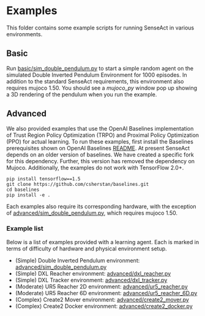 # Examples

This folder contains some example scripts for running SenseAct in various environments.

## Basic

Run [basic/sim_double_pendulum.py](basic/sim_double_pendulum.py) to start a simple random agent on the simulated Double Inverted Pendulum Environment for 1000 episodes. In addition to the standard SenseAct requirements, this environment also requires mujoco 1.50. You should see a _mujoco_py_ window pop up showing a 3D rendering of the pendulum when you run the example.

## Advanced

We also provided examples that use the OpenAI Baselines implementation of Trust Region Policy Optimization (TRPO) and Proximal Policy Optimization (PPO) for actual learning. 
To run these examples, first install the Baselines prerequisites shown on OpenAI Baselines [README](https://github.com/openai/baselines).
At present SenseAct depends on an older version of baselines. We have created a specific fork for this dependency.
Further, this version has removed the dependency on Mujoco. Additionally, the examples do not work with TensorFlow 2.0+.

```
pip install tensorflow==1.5
git clone https://github.com/csherstan/baselines.git
cd baselines
pip install -e .
```

Each examples also require its corresponding hardware, with the exception of [advanced/sim_double_pendulum.py](advanced/sim_double_pendulum.py), which requires mujoco 1.50.

### Example list
Below is a list of examples provided with a learning agent. Each is marked in terms of difficulty of hardware and physical environment setup.
* (Simple) Double Inverted Pendulum environment: [advanced/sim_double_pendulum.py](advanced/sim_double_pendulum.py)
* (Simple) DXL Reacher environment: [advanced/dxl_reacher.py](advanced/dxl_reacher.py)
* (Simple) DXL Tracker environment: [advanced/dxl_tracker.py](advanced/dxl_tracker.py)
* (Moderate) UR5 Reacher 2D environment: [advanced/ur5_reacher.py](advanced/ur5_reacher.py)
* (Moderate) UR5 Reacher 6D environment: [advanced/ur5_reacher_6D.py](advanced/ur5_reacher_6D.py)
* (Complex) Create2 Mover environment: [advanced/create2_mover.py](advanced/create2_mover.py)
* (Complex) Create2 Docker environment: [advanced/create2_docker.py](advanced/create2_docker.py)
